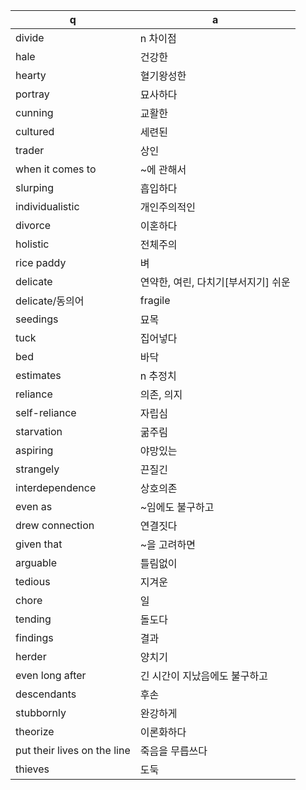 q | a
---|---
divide	| n 차이점
hale	| 건강한
hearty	| 혈기왕성한
portray	| 묘사하다
cunning	| 교활한
cultured	| 세련된
trader	| 상인
when it comes to	| ~에 관해서
slurping	| 흡입하다
individualistic	| 개인주의적인
divorce	| 이혼하다
holistic	| 전체주의
rice paddy	| 벼
delicate	| 연약한, 여린, 다치기[부서지기] 쉬운
delicate/동의어	| fragile
seedings	| 묘목
tuck	| 집어넣다
bed	| 바닥
estimates	| n 추정치
reliance	| 의존, 의지
self-reliance	| 자립심
starvation	| 굶주림
aspiring	| 야망있는
strangely	| 끈질긴
interdependence	| 상호의존
even as	| ~임에도 불구하고
drew connection	| 연결짓다
given that	| ~을 고려하면
arguable	| 틀림없이
tedious		| 지겨운
chore		| 일
tending		| 돌도다
findings	| 결과
herder		| 양치기
even long after	| 긴 시간이 지났음에도 불구하고
descendants	| 후손
stubbornly	| 완강하게
theorize	| 이론화하다
put their lives on the line	| 죽음을 무릅쓰다
thieves	| 도둑	